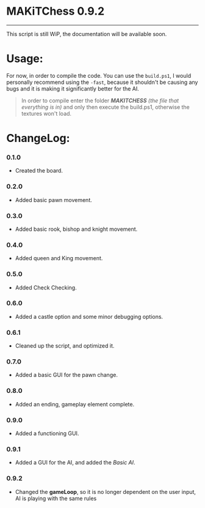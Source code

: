 # MAKiTChess 0.9.2
---
This script is still WiP, the documentation will be available soon.

# Usage:
For now, in order to compile the code. You can use the ```build.ps1```, I would personally recommend using the ```-fast```, because it shouldn't be causing any bugs and it is making it significantly better for the AI.

>In order to compile enter the folder ***MAKITCHESS*** *(the file that everything is in)* and only then execute the build.ps1, otherwise the textures won't load.

# ChangeLog:
### 0.1.0
   - Created the board.
### 0.2.0
   - Added basic pawn movement.
### 0.3.0
   - Added basic rook, bishop and knight movement.
### 0.4.0
   - Added queen and King movement.
### 0.5.0
   - Added Check Checking.
### 0.6.0
   - Added a castle option and some minor debugging options.
### 0.6.1
   - Cleaned up the script, and optimized it.
### 0.7.0
   - Added a basic GUI for the pawn change.
### 0.8.0
   - Added an ending, gameplay element complete.
### 0.9.0
   - Added a functioning GUI.
### 0.9.1
   - Added a GUI for the AI, and added the *Basic AI*.
### 0.9.2
   - Changed the **gameLoop**, so it is no longer dependent on the user input, AI is playing with the same rules